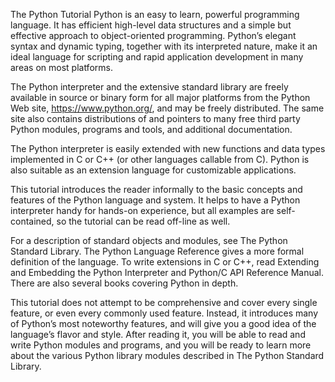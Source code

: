 The Python Tutorial
Python is an easy to learn, powerful programming language. It has efficient high-level data structures and a simple but effective approach to object-oriented programming. Python’s elegant syntax and dynamic typing, together with its interpreted nature, make it an ideal language for scripting and rapid application development in many areas on most platforms.

The Python interpreter and the extensive standard library are freely available in source or binary form for all major platforms from the Python Web site, https://www.python.org/, and may be freely distributed. The same site also contains distributions of and pointers to many free third party Python modules, programs and tools, and additional documentation.

The Python interpreter is easily extended with new functions and data types implemented in C or C++ (or other languages callable from C). Python is also suitable as an extension language for customizable applications.

This tutorial introduces the reader informally to the basic concepts and features of the Python language and system. It helps to have a Python interpreter handy for hands-on experience, but all examples are self-contained, so the tutorial can be read off-line as well.

For a description of standard objects and modules, see The Python Standard Library. The Python Language Reference gives a more formal definition of the language. To write extensions in C or C++, read Extending and Embedding the Python Interpreter and Python/C API Reference Manual. There are also several books covering Python in depth.

This tutorial does not attempt to be comprehensive and cover every single feature, or even every commonly used feature. Instead, it introduces many of Python’s most noteworthy features, and will give you a good idea of the language’s flavor and style. After reading it, you will be able to read and write Python modules and programs, and you will be ready to learn more about the various Python library modules described in The Python Standard Library.
